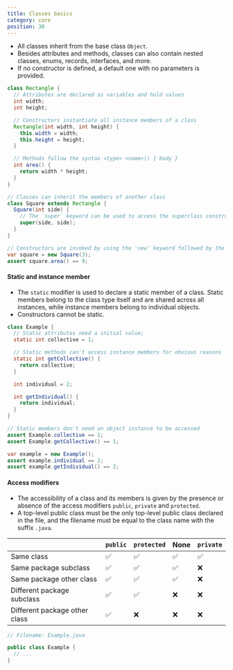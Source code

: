 ```yaml
---
title: Classes basics
category: core
position: 30
---
```


-   All classes inherit from the base class `Object`.
-   Besides attributes and methods, classes can also contain nested classes, enums, records, interfaces, and more.
-   If no constructor is defined, a default one with no parameters is provided.

```java
class Rectangle {
  // Attributes are declared as variables and hold values
  int width;
  int height;

  // Constructors instantiate all instance members of a class
  Rectangle(int width, int height) {
    this.width = width;
    this.height = height;
  }

  // Methods follow the syntax <type> <name>() { body }
  int area() {
    return width * height;
  }
}

// Classes can inherit the members of another class
class Square extends Rectangle {
  Square(int side) {
    // The `super` keyword can be used to access the superclass constructor and overriden members
    super(side, side);
  }
}

// Constructors are invoked by using the 'new' keyword followed by the class name as a function
var square = new Square(3);
assert square.area() == 9;
```

#### Static and instance member

-   The `static` modifier is used to declare a static member of a class. Static members belong to the class type itself and are shared across all instances, while instance members belong to individual objects.
-   Constructors cannot be static.

```java
class Example {
  // Static attributes need a initial value;
  static int collective = 1;

  // Static methods can't access instance members for obvious reasons
  static int getCollective() {
    return collective;
  }

  int individual = 2;

  int getIndividual() {
    return individual;
  }
}

// Static members don't need an object instance to be accessed
assert Example.collective == 1;
assert Example.getCollective() == 1;

var example = new Example();
assert example.individual == 2;
assert example.getIndividual() == 2;
```

#### Access modifiers

-   The accessibility of a class and its members is given by the presence or absence of the access modifiers `public`, `private` and `protected`.
-   A top-level public class must be the only top-level public class declared in the file, and the filename must be equal to the class name with the suffix `.java`.

|                               | `public` | `protected` | None | `private` |
| ----------------------------- | -------- | ----------- | ---- | --------- |
| Same class                    | ✅       | ✅          | ✅   | ✅        |
| Same package subclass         | ✅       | ✅          | ✅   | ❌        |
| Same package other class      | ✅       | ✅          | ✅   | ❌        |
| Different package subclass    | ✅       | ✅          | ❌   | ❌        |
| Different package other class | ✅       | ❌          | ❌   | ❌        |

```java
// Filename: Example.java

public class Example {
  // ...
}
```
